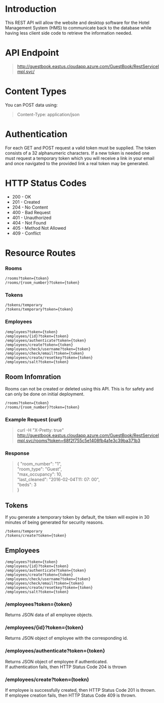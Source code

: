 # Introduction
This REST API will allow the website and desktop software for the Hotel Management System (HMS) to communicate back to the database while having less client side code to retrieve the information needed.

# API Endpoint
> http://guestbook.eastus.cloudapp.azure.com/GuestBook/RestServiceImpl.svc/

# Content Types
You can POST data using:
> Content-Type: application/json

# Authentication
For each GET and POST request a valid token must be supplied. The token consists of a 32 alphanumeric characters. If a new token is needed one must request a temporary token which you will receive a link in your email and once navigated to the provided link a real token may be generated.

# HTTP Status Codes
* 200 - OK
* 201 - Created
* 204 - No Content
* 400 - Bad Request
* 401 - Unauthorized
* 404 - Not Found
* 405 - Method Not Allowed
* 409 - Conflict

# Resource Routes
### Rooms
`/rooms?token={token}`  
`/rooms/{room_number}?token={token}`

### Tokens
`/tokens/temporary`  
`/tokens/temporary?token={token}`

### Employees
`/employees?token={token}`  
`/employees/{id}?token={token}`  
`/employees/authenticate?token={token}`  
`/employees/create?token={token}`  
`/employees/check/username?token={token}`  
`/employees/check/email?token={token}`  
`/employees/create/resetkey?token={token}`  
`/employees/salt?token={token}`  


## Room Infomration
Rooms can not be created or deleted using this API. This is for safety and can only be done on initial deployment.

`/rooms?token={token}`  
`/rooms/{room_number}?token={token}`  

### Example Request (curl)
> curl -H "X-Pretty: true" http://guestbook.eastus.cloudapp.azure.com/GuestBook/RestServiceImpl.svc/rooms?token=68f2f755c5e1408fb4a1e3c39ba371b3

### Response
> {
    "room_number": "1",  
    "room_type": "Guest",  
    "max_occupancy": 10,  
    "last_cleaned": "2016-02-04T11: 07: 00",  
    "beds": 3  
  }
  
  
## Tokens
If you generate a temporary token by default, the token will expire in 30 minutes of being generated for security reasons.

`/tokens/temporary`  
`/tokens/create?token={token}`  


## Employees

`/employees?token={token}`  
`/employees/{id}?token={token}`  
`/employees/authenticate?token={token}`  
`/employees/create?token={token}`  
`/employees/check/username?token={token}`  
`/employees/check/email?token={token}`  
`/employees/create/resetkey?token={token}`  
`/employees/salt?token={token}`  

### /employees?token={token}
Returns JSON data of all employee objects.

### /employees/{id}?token={token}
Returns JSON object of employee with the corresponding id.

### /employees/authenticate?token={token}
Returns JSON object of employee if authenticated.  
If authentication fails, then HTTP Status Code 204 is thrown

### /employees/create?token=(toekn)
If employee is successfully created, then HTTP Status Code 201 is thrown.  
If employee creation fails, then HTTP Status Code 409 is thrown.